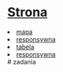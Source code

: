# [Strona](https://ugkontzal.github.io)

<li><a href="https://kysioo.github.io/cern">mapa</a></li>
<li><a href="https://kysioo.github.io/respons">responsywna</a></li>

<li><a href="https://kysioo.github.io/tabela">tabela</a></li>
<li><a href="https://kysioo.github.io/rimages">responsywna</a></li>
# zadania
